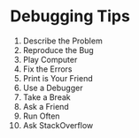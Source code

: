 # Debugging Tips

1. Describe the Problem
2. Reproduce the Bug
3. Play Computer
4. Fix the Errors
5. Print is Your Friend
6. Use a Debugger
7. Take a Break
8. Ask a Friend
9. Run Often
10. Ask StackOverflow